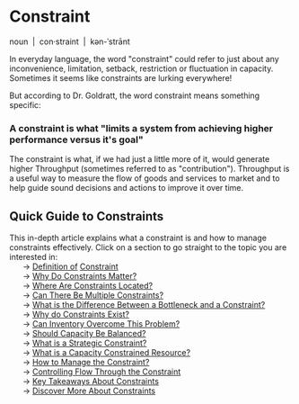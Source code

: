# Constraint
noun  |  con·​straint  |  kən-ˈstrānt​  

In everyday language, the word "constraint" could refer to just about any inconvenience, limitation, setback, restriction or fluctuation in capacity. ​Sometimes it seems like constraints are lurking everywhere! ​  
  
But according to Dr. Goldratt, the word constraint means something specific:  

### A constraint is what "limits a system from achieving higher performance versus it's goal"

​The constraint is what, if we had just a little more of it, would generate higher Throughput (sometimes referred to as "contribution"). Throughput is a useful way to measure the flow of goods and services to market and to help guide sound decisions and actions to improve it over time.

## Quick Guide to Constraints

This in-depth article explains what a constraint is and how to manage constraints effectively. Click on a section to go straight to the topic you are interested in:  
      → [Definition of](https://www.tocinstitute.org/constraint-definition.html#Definition-of-Constraint) [Constraint](https://www.tocinstitute.org/constraint-definition.html#Definition-of-Constraint)  
      → [Why Do Constraints Matter?](https://www.tocinstitute.org/constraint-definition.html#Why-Do-Constraints-Matter?)  
      → [Where Are Constraints Located?](https://www.tocinstitute.org/constraint-definition.html#Where-Are-Constraints-Located?)  
      → [Can There Be Multiple Constraints?](https://www.tocinstitute.org/constraint-definition.html#Can-There-Be-Multiple-Constraints?)  
      → [What is the Difference Between a Bottleneck and a Constraint?](https://www.tocinstitute.org/constraint-definition.html#Difference-Between-Bottleneck-and-Constraint?)  
      → [Why do Constraints Exist?](https://www.tocinstitute.org/constraint-definition.html#Why-Do-Constraints-Exist?)  
      → [Can Inventory Overcome This Problem?](https://www.tocinstitute.org/constraint-definition.html#Can-Inventory-Overcome-This-Problem?)  
      → [Should Capacity Be Balanced?](https://www.tocinstitute.org/constraint-definition.html#Should-Capacity-Be-Balanced?)  
      → [What is a Strategic Constraint?](https://www.tocinstitute.org/constraint-definition.html#What-is-a-Strategic-Constraint?)  
      → [What is a Capacity Constrained Resource?](https://www.tocinstitute.org/constraint-definition.html#What-is-a-Capacity-Constrained-Resource?)  
      → [How to Manage the Constraint?](https://www.tocinstitute.org/constraint-definition.html#How-to-Manage-the-Constraint?)  
      → [Controlling Flow Through the Constraint](https://www.tocinstitute.org/constraint-definition.html#Controlling-Flow-Through-the-Constraint)  
      → [Key Takeaways About Constraints](https://www.tocinstitute.org/constraint-definition.html#Key-Takeaways-About-Constraints)  
      → [Discover More About Constraints](https://www.tocinstitute.org/constraint-definition.html#Discover-More-About-Constraints)
